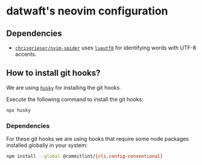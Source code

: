 # datwaft's neovim configuration

## Dependencies

- [`chrisgrieser/nvim-spider`](https://github.com/chrisgrieser/nvim-spider) uses [`luautf8`](https://github.com/starwing/luautf8) for identifying words with UTF-8 accents.

## How to install git hooks?

We are using [`husky`](https://typicode.github.io/husky/) for installing the git hooks.

Execute the following command to install the git hooks:

```sh
npx husky
```

### Dependencies

For these git hooks we are using hooks that require some node packages installed globally in your system:

```sh
npm install --global @commitlint/{cli,config-conventional}
```
